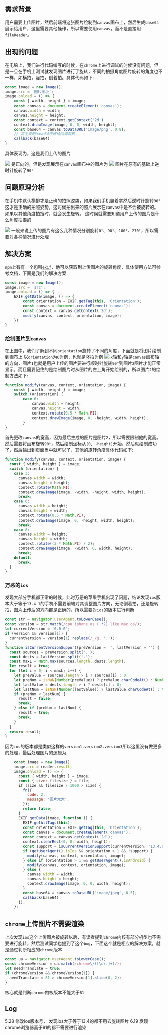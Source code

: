 ## 需求背景
用户需要上传图片，然后前端将这张图片绘制到`canvas`画布上，然后生成`base64`展示给用户，这里需要其他操作，所以需要使用`canvas`，而不是直接用`fileReader`。
## 出现的问题
在电脑上，我们进行代码编写的时候，在`chrome`上进行调试的时候没有问题，但是一旦在手机上测试就发现图片进行了旋转，不同的拍摄角度图片旋转的角度也不一样，如横拍，竖拍，倒着拍。具体代码如下:
```js
const image = new Image();
image.src = '图片地址';
image.onload = () => {
    const { width, height } = image;
    const convas = document.createElement('convas');
    canvas.width = width;
    canvas.height = height;
    const context = context.getContext('2d')
    context.drawImage(image, 0, 0, width, height);
    const base64 = canvas.toDataURL('image/png', 0.8);
    // 将生成的base64传递给回调函数
    callback(base64)
}
```
具体表现为，这是我们上传的图片

![](https://user-gold-cdn.xitu.io/2020/5/25/1724a6b5fab880c5?w=1080&h=1438&f=jpeg&s=101560)
是正向的，但是发现展示在`canvas`画布中的图片为
![](https://user-gold-cdn.xitu.io/2020/5/25/1724a6bf2812bb37?w=1080&h=2400&f=jpeg&s=130873)
图片在原有的基础上逆时针旋转了`90°`
## 问题原理分析
在手机中默认横排才是正确的拍照姿势，如果我们手机竖着拿然后逆时针旋转`90°`这才是正确的拍照姿势，这时候拍出来的照片展示在`canvas`中是不会被旋转的。如果以其他角度拍搜时，就会发生旋转。
这时候就需要知道用户上传的图片是什么角度拍摄的

![](https://user-gold-cdn.xitu.io/2020/5/25/1724a7631c5cae2e?w=329&h=312&f=png&s=91799)
一般来说上传的图片有这么几种情况分别旋转`0°`、`90°`、`180°`、`270°`，所以需要对各种情况进行处理
## 解决方案
`npm`上有有一个包叫[`exif`](https://github.com/exif-js/exif-js)，他可以获取到上传图片的旋转角度，具体使用方法可参考文档，下面是我们的解决方案
```js
const image = new Image();
image.src = 'src';
image.onload = () => {
    EXIF.getData(image, () => {
        const orientation = EXIF.getTag(this, 'Orientation');
        const canvas = document.createElement('canvas');
        const context = canvas.getContext('2d');
        modify(canvas, context, orientation, image);
    })
}
```
### 绘制图片到`canvas`
在上图中，我们了解到不同`orientation`旋转了不同的角度，下面就是将图片绘制到画布上
以`orientation`为`6`为例，也就是竖拍为例
![](https://user-gold-cdn.xitu.io/2020/5/25/1724aa3d36d9a255?w=524&h=490&f=png&s=24609)
`x`轴和`y`轴是`canvas`画布轴的方向，图片`1`也就是用户上传的图片要进行顺时针旋转`90°`到图片`2`图片才能正常显示，而且需要记住的是绘制图片时从图片的左上角开始绘制的，所以图片`2`的绘制方法如下:
```js
function modify(canvas, context, orientation, image) {
    const { width, height } = image;
    switch (orientation) {
        case 6:
            canvas.width = height;
            canvas.height = width;
            context.rotate(0.5 * Math.PI);
            context.drawImage(image, 0, -height, width, height);
        }
}
```
首先更改`canvas`的宽高，因为最后生成的图片是图片`2`，所以需要限制他的宽高。然后需要将画布旋转`90°`，然后绘制坐标从`(0, -height)`开始，然后就绘制成功了，然后输出到页面当中就可以了，其他的旋转角度具体代码如下:
```js
function modify(canvas, context, orientation, image) {
  const { width, height } = image;
  switch (orientation) {
    case 3:
      canvas.width = width;
      canvas.height = height;
      context.rotate(Math.PI);
      context.drawImage(image, -width, -height, width, height);
      break;
    case 6:
      canvas.width = height;
      canvas.height = width;
      context.rotate(0.5 * Math.PI);
      context.drawImage(image, 0, -height, width, height);
      break;
    case 8:
      canvas.width = height;
      canvas.height = width;
      context.rotate((3 * Math.PI) / 2);
      context.drawImage(image, -width, 0, width, height);
      break;
    default:
      break;
  }
}
```
### 万恶的`ios`
发现大部分手机都正常的时候，此时万恶的苹果手机出现了问题，结论发现`ios`版本大于等于`13.4.1`的手机不需要前端对其调整图片方向，无论倒着拍，还是旋转拍，图片上传后的方向都是正确的，所以需要对`ios`的版本进行判断
```js
const str = navigator.userAgent.toLowerCase();
const version = str.match(/cpu iphone os (.*?) like mac os/);
let currentVersion = '0.0.0';
if (version && version[1]) {
  currentVersion = version[1].replace(/_/g, '.');
}
function isCurrentVersionSupport(preVersion = '', lastVersion = '') {
  const sources = preVersion.split('.');
  const dests = lastVersion.split('.');
  const maxL = Math.max(sources.length, dests.length);
  let result = true;
  for (let i = 0; i < maxL; i++) {
    let preValue = sources.length > i ? sources[i] : 0;
    let preNum = isNaN(Number(preValue)) ? preValue.charCodeAt() : Number(preValue);
    let lastValue = dests.length > i ? dests[i] : 0;
    let lastNum = isNaN(Number(lastValue)) ? lastValue.charCodeAt() : Number(lastValue);
    if (preNum < lastNum) {
      result = false;
      break;
    } else if (preNum > lastNum) {
      result = true;
      break;
    }
  }
  return result;
}
```
因为`ios`的版本都是类似这样的`version1.version2.version3`所以这里没有做更多的处理，最后处理图片的逻辑为
```js
    const image = new Image();
    image.src = reader.result;
    image.onload = () => {
      const { width, height } = image;
      const { size: filesize } = file;
      if (size && filesize / 1000 > size) {
        fn({
          code: 2,
          message: '图片太大',
        });
        return false;
      }
      EXIF.getData(image, function () {
        EXIF.getAllTags(this);
        const orientation = EXIF.getTag(this, 'Orientation');
        const canvas = document.createElement('canvas');
        const context = canvas.getContext('2d');
        context.clearRect(0, 0, width, height);
        const support = isCurrentVersionSupport(currentVersion, '13.4.0');
        if (getUserAgent().isIos && orientation > 1 && !support) {
          modify(canvas, context, orientation, image);
        } else if (orientation > 1 && getUserAgent().isAndroid) {
          modify(canvas, context, orientation, image);
        } else {
          canvas.width = width;
          canvas.height = height;
          context.drawImage(image, 0, 0, width, height);
        }
        const base64 = canvas.toDataURL('image/jpeg', 0.5);
        callback(base64)
      });
    };
```
## `chrome`上传图片不需要渲染
上次发现`ios`这个上传图片被旋转以后，有读者提到`chrome`内核有部分机型也不需要进行旋转，然后测试同学也提到了这个`bug`，下面这个就是相应的解决方案，就是通过判断相应的`chrome`版本
```js
const ua = navigator.userAgent.toLowerCase();
const chromeVersion = ua.match(/chrome\/([\d\.]+)/);
let needTranslate = true;
if (chromeVersion && chromeVersion[1]) {
  needTranslate = 81 > chromeVersion[1].slice(0, 2);
}
```
核心就是判断`chrome`内核版本不能大于`81`

## Log
5.28 修改ios版本号， 发现ios大于等于13.4的都不用去旋转图片
6.19 发现chrome浏览器高于81的都不需要进行渲染
